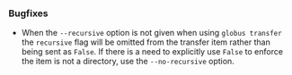 ### Bugfixes

* When the `--recursive` option is not given when using `globus transfer` the
  `recursive` flag will be omitted from the transfer item rather than being sent as
  `False`. If there is a need to explicitly use `False` to enforce the item is not a
  directory, use the `--no-recursive` option.
